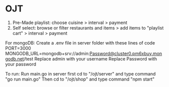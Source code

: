 # OJT


1. Pre-Made playlist: choose cuisine > interval > payment 
2. Self select: browse or filter restaurants and items > add items to "playlist cart" > interval > payment

For mongoDB:
Create a .env file in server folder with these lines of code
    PORT=3000
    MONGODB_URL=mongodb+srv://admin:Password@cluster0.pm6xbuy.mongodb.net/test
Replace admin with your username
Replace Password with your password

To run:
Run main.go in server first
cd to "/ojt/server" and type command "go run main.go"
Then cd to "/ojt/shop" and type command "npm start"